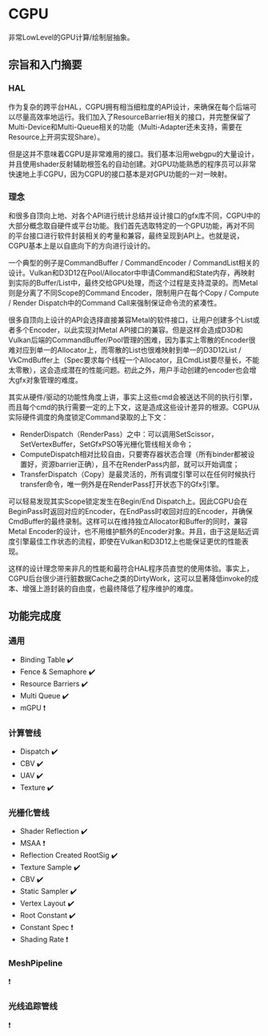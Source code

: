 # CGPU
非常LowLevel的GPU计算/绘制层抽象。

## 宗旨和入门摘要

### HAL

作为复杂的跨平台HAL，CGPU拥有相当细粒度的API设计，来确保在每个后端可以尽量高效率地运行。我们加入了ResourceBarrier相关的接口，并完整保留了Multi-Device和Multi-Queue相关的功能（Multi-Adapter还未支持，需要在Resource上开洞实现Share）。

但是这并不意味着CGPU是非常难用的接口。我们基本沿用webgpu的大量设计，并且使用shader反射辅助根签名的自动创建。对GPU功能熟悉的程序员可以非常快速地上手CGPU，因为CGPU的接口基本是对GPU功能的一对一映射。

### 理念

和很多自顶向上地、对各个API进行统计总结并设计接口的gfx库不同，CGPU中的大部分概念取自硬件或平台功能。我们首先选取特定的一个GPU功能，再对不同的平台接口进行软件封装相关的考量和兼容，最终呈现到API上。也就是说，CGPU基本上是以自底向下的方向进行设计的。

一个典型的例子是CommandBuffer / CommandEncoder / CommandList相关的设计。Vulkan和D3D12在Pool/Allocator中申请Command和State内存，再映射到实际的Buffer/List中，最终交给GPU处理，而这个过程是支持混录的。而Metal则是分离了不同Scope的Command Encoder，限制用户在每个Copy / Compute / Render Dispatch中的Command Call来强制保证命令流的紧凑性。

很多自顶向上设计的API会选择直接兼容Metal的软件接口，让用户创建多个List或者多个Encoder，以此实现对Metal API接口的兼容。但是这样会造成D3D和Vulkan后端的CommandBuffer/Pool管理的困难，因为事实上零散的Encoder很难对应到单一的Allocator上，而零散的List也很难映射到单一的D3D12List / VkCmdBuffer上（Spec要求每个线程一个Allocator，且CmdList要尽量长，不能太零散），这会造成潜在的性能问题。初此之外，用户手动创建的encoder也会增大gfx对象管理的难度。

其实从硬件/驱动的功能性角度上讲，事实上这些cmd会被送达不同的执行引擎，而且每个cmd的执行需要一定的上下文，这是造成这些设计差异的根源。CGPU从实际硬件调度的角度锁定Command录取的上下文：

- RenderDispatch（RenderPass）之中：可以调用SetScissor，SetVertexBuffer，SetGfxPSO等光栅化管线相关命令；
- ComputeDispatch相对比较自由，只要寄存器状态合理（所有binder都被设置好，资源barrier正确），且不在RenderPass内部，就可以开始调度；
- TransferDispatch（Copy）是最灵活的，所有调度引擎可以在任何时候执行transfer命令，唯一例外是在RenderPass打开状态下的Gfx引擎。

可以轻易发现其实Scope锁定发生在Begin/End Dispatch上。因此CGPU会在BeginPass时返回对应的Encoder，在EndPass时收回对应的Encoder，并确保CmdBuffer的最终录制。这样可以在维持独立Allocator和Buffer的同时，兼容Metal Encoder的设计，也不用维护额外的Encoder对象。并且，由于这是贴近调度引擎最佳工作状态的流程，即使在Vulkan和D3D12上也能保证更优的性能表现。

这样的设计理念带来非凡的性能和最符合HAL程序员直觉的使用体验。事实上，CGPU后台很少进行脏数据Cache之类的DirtyWork，这可以显著降低invoke的成本、增强上游封装的自由度，也最终降低了程序维护的难度。

## 功能完成度

### 通用
- Binding Table :heavy_check_mark:
- Fence & Semaphore :heavy_check_mark:
- Resource Barriers :heavy_check_mark:
- Multi Queue :heavy_check_mark:
- mGPU :heavy_exclamation_mark:

### 计算管线
- Dispatch :heavy_check_mark:
- CBV :heavy_check_mark:
- UAV :heavy_check_mark:
- Texture :heavy_check_mark:

### 光栅化管线
- Shader Reflection :heavy_check_mark:
- MSAA :heavy_exclamation_mark: 
- Reflection Created RootSig :heavy_check_mark:
- Texture Sample :heavy_check_mark:
- CBV :heavy_check_mark:
- Static Sampler :heavy_check_mark:
- Vertex Layout :heavy_check_mark:
- Root Constant :heavy_check_mark:
- Constant Spec :heavy_exclamation_mark:
- Shading Rate :heavy_exclamation_mark:

### MeshPipeline

:heavy_exclamation_mark:

### 光线追踪管线

:heavy_exclamation_mark:
